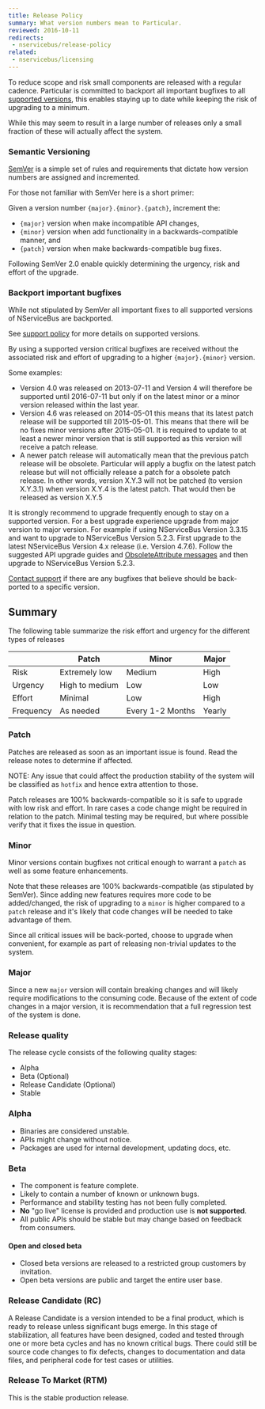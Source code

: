 ```yaml
---
title: Release Policy
summary: What version numbers mean to Particular.
reviewed: 2016-10-11
redirects:
 - nservicebus/release-policy
related:
 - nservicebus/licensing
---
```


To reduce scope and risk small components are released with a regular cadence. Particular is committed to backport all important bugfixes to all [supported versions](/nservicebus/upgrades/support-policy.md), this enables staying up to date while keeping the risk of upgrading to a minimum.

While this may seem to result in a large number of releases only a small fraction of these will actually affect the system.


### Semantic Versioning

[SemVer](http://semver.org/) is a simple set of rules and requirements that dictate how version numbers are assigned and incremented.

For those not familiar with SemVer here is a short primer:

Given a version number `{major}.{minor}.{patch}`, increment the:

 * `{major}` version when make incompatible API changes,
 * `{minor}` version when add functionality in a backwards-compatible manner, and
 * `{patch}` version when make backwards-compatible bug fixes.

Following SemVer 2.0 enable quickly determining the urgency, risk and effort of the upgrade.


### Backport important bugfixes

While not stipulated by SemVer all important fixes to all supported versions of NServiceBus are backported.

See [support policy](/nservicebus/upgrades/support-policy.md) for more details on supported versions.

By using a supported version critical bugfixes are received without the associated risk and effort of upgrading to a higher `{major}.{minor}` version.

Some examples:

 * Version 4.0 was released on 2013-07-11 and Version 4 will therefore be supported until 2016-07-11 but only if on the latest minor or a minor version released within the last year.
 * Version 4.6 was released on 2014-05-01 this means that its latest patch release will be supported till 2015-05-01. This means that there will be no fixes minor versions after 2015-05-01. It is required to update to at least a newer minor version that is still supported as this version will receive a patch release.
 * A newer patch release will automatically mean that the previous patch release will be obsolete. Particular will apply a bugfix on the latest patch release but will not officially release a patch for a obsolete patch release. In other words, version X.Y.3 will not be patched (to version X.Y.3.1) when version X.Y.4 is the latest patch. That would then be released as version X.Y.5

It is strongly recommend to upgrade frequently enough to stay on a supported version. For a best upgrade experience upgrade from major version to major version. For example if using NServiceBus Version 3.3.15 and want to upgrade to NServiceBus Version 5.2.3. First upgrade to the latest NServiceBus Version 4.x release (i.e. Version 4.7.6). Follow the suggested API upgrade guides and [ObsoleteAttribute messages](https://msdn.microsoft.com/en-us/library/system.obsoleteattribute.aspx) and then upgrade to NServiceBus Version 5.2.3.

[Contact support](https://particular.net/support) if there are any bugfixes that believe should be back-ported to a specific version.


## Summary

The following table summarize the risk effort and urgency for the different types of releases

|  | Patch | Minor | Major |
|---------|----------------|--------|-------|
| Risk | Extremely low | Medium | High |
| Urgency | High to medium | Low | Low |
| Effort | Minimal | Low | High |
| Frequency | As needed | Every 1-2 Months | Yearly |


### Patch

Patches are released as soon as an important issue is found. Read the release notes to determine if affected.

NOTE: Any issue that could affect the production stability of the system will be classified as `hotfix` and hence extra attention to those.

Patch releases are 100% backwards-compatible so it is safe to upgrade with low risk and effort. In rare cases a code change might be required in relation to the patch. Minimal testing may be required, but where possible verify that it fixes the issue in question.


### Minor

Minor versions contain bugfixes not critical enough to warrant a `patch` as well as some feature enhancements.

Note that these releases are 100% backwards-compatible (as stipulated by SemVer). Since adding new features requires more code to be added/changed, the risk of upgrading to a `minor` is higher compared to a `patch` release and it's likely that code changes will be needed to take advantage of them.

Since all critical issues will be back-ported, choose to upgrade when convenient, for example as part of releasing non-trivial updates to the system.


### Major

Since a new `major` version will contain breaking changes and will likely require modifications to the consuming code. Because of the extent of code changes in a major version, it is recommendation that a full regression test of the system is done.


### Release quality

The release cycle consists of the following quality stages:

 * Alpha
 * Beta (Optional)
 * Release Candidate (Optional)
 * Stable


### Alpha

 * Binaries are considered unstable.
 * APIs might change without notice.
 * Packages are used for internal development, updating docs, etc.


### Beta

 * The component is feature complete.
 * Likely to contain a number of known or unknown bugs.
 * Performance and stability testing has not been fully completed.
 * **No** "go live" license is provided and production use is **not supported**.
 * All public APIs should be stable but may change based on feedback from consumers.


#### Open and closed beta

 * Closed beta versions are released to a restricted group customers by invitation.
 * Open beta versions are public and target the entire user base.


### Release Candidate (RC)

A Release Candidate is a version intended to be a final product, which is ready to release unless significant bugs emerge. In this stage of stabilization, all features have been designed, coded and tested through one or more beta cycles and has no known critical bugs. There could still be source code changes to fix defects, changes to documentation and data files, and peripheral code for test cases or utilities.


### Release To Market (RTM)

This is the stable production release.

